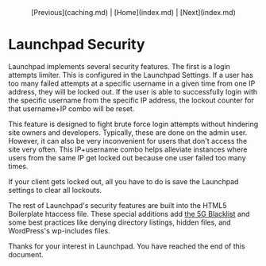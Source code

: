 <center>[Previous](caching.md) | [Home](index.md) | [Next](index.md)</center>

Launchpad Security
==================

Launchpad implements several security features.  The first is a login attempts limiter.  This is configured in the Launchpad Settings.  If a user has too many failed attempts at a specific username in a given time from one IP address, they will be locked out.  If the user is able to successfully login with the specific username from the specific IP address, the lockout counter for that username+IP combo will be reset.

This feature is designed to fight brute force login attempts without hindering site owners and developers.  Typically, these are done on the admin user.  However, it can also be very inconvenient for users that don't access the site very often.  This IP+username combo helps alleviate instances where users from the same IP get locked out because one user failed too many times.

If your client gets locked out, all you have to do is save the Launchpad settings to clear all lockouts.

The rest of Launchpad's security features are built into the HTML5 Boilerplate htaccess file.  These special additions add [the 5G Blacklist](http://perishablepress.com/5g-blacklist-2013/) and some best practices like denying directory listings, hidden files, and WordPress's wp-includes files.

Thanks for your interest in Launchpad.  You have reached the end of this document.